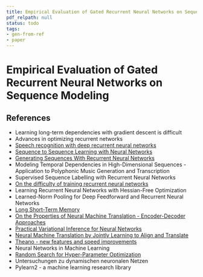 ```yaml
---
title: Empirical Evaluation of Gated Recurrent Neural Networks on Sequence Modeling
pdf_relpath: null
status: todo
tags:
- gen-from-ref
- paper
---
```


# Empirical Evaluation of Gated Recurrent Neural Networks on Sequence Modeling

## References

- Learning long-term dependencies with gradient descent is difficult
- Advances in optimizing recurrent networks
- [Speech recognition with deep recurrent neural networks](./speech-recognition-with-deep-recurrent-neural-networks.md)
- [Sequence to Sequence Learning with Neural Networks](./sequence-to-sequence-learning-with-neural-networks.md)
- [Generating Sequences With Recurrent Neural Networks](./generating-sequences-with-recurrent-neural-networks.md)
- Modeling Temporal Dependencies in High-Dimensional Sequences - Application to Polyphonic Music Generation and Transcription
- Supervised Sequence Labelling with Recurrent Neural Networks
- [On the difficulty of training recurrent neural networks](./on-the-difficulty-of-training-recurrent-neural-networks.md)
- Learning Recurrent Neural Networks with Hessian-Free Optimization
- Learned-Norm Pooling for Deep Feedforward and Recurrent Neural Networks
- [Long Short-Term Memory](./long-short-term-memory.md)
- [On the Properties of Neural Machine Translation - Encoder-Decoder Approaches](./on-the-properties-of-neural-machine-translation-encoder-decoder-approaches.md)
- [Practical Variational Inference for Neural Networks](./practical-variational-inference-for-neural-networks.md)
- [Neural Machine Translation by Jointly Learning to Align and Translate](./neural-machine-translation-by-jointly-learning-to-align-and-translate.md)
- [Theano - new features and speed improvements](./theano-new-features-and-speed-improvements.md)
- Neural Networks in Machine Learning
- [Random Search for Hyper-Parameter Optimization](./random-search-for-hyper-parameter-optimization.md)
- Untersuchungen zu dynamischen neuronalen Netzen
- Pylearn2 - a machine learning research library
